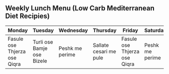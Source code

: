 ## Weekly Lunch Menu (Low Carb Mediterranean Diet Recipies)
| Monday | Tuesday | Wednesday | Thursday | Friday  | Saturday | Sunday  |
| ------ | ------- | --------- | -------- | ------- | ---------| ------- |
| Fasule ose Thjerza ose Qiqra | Turli ose Bamje ose Bizele | Peshk me perime | Sallate cesari me pule | Fasule ose Thjerza ose Qiqra | Peshk me perime | Free |